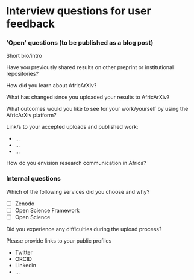 # Interview questions for user feedback

### 'Open' questions (to be published as a blog post)

Short bio/intro

Have you previously shared results on other preprint or institutional repositories?

How did you learn about AfricArXiv?

What has changed since you uploaded your results to AfricArXiv?

What outcomes would you like to see for your work/yourself by using the AfricArXiv platform? 

Link/s to your accepted uploads and published work: 
- …
- …
- …

How do you envision research communication in Africa?



### Internal questions

Which of the following services did you choose and why?
- [ ] Zenodo
- [ ] Open Science Framework
- [ ] Open Science

Did you experience any difficulties during the upload process?

Please provide links to your public profiles
- Twitter
- ORCID
- Linkedin
- …
